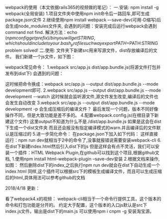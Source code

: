webpack的使用（本文依据rails365的视频做的笔记）：
一.安装:
npm install -g webpack(全局安装)
1.项目文件夹中使用npm init命令后一路回车,即可生成package.json文件
2.继续使用npm install webpack –-save-dev(可用-D缩写)后会生成node_modules文件夹,
会遇到的问题：安装完成后运行webpack会遇到command not find.
解决方法：echo $(npm config get prefix)/bin
          you will get STRING, which should include to your .bash_profile such way
          export PATH=$PATH:STRING
problem solved!
二.使用:
文件夹下新建src用来写源文件，dist存放编译后的文件。
我们新建一个js文件，如下图：

webpack常见命令：
1.webpack src/app.js dist/app.bundle.js(将源文件打包并发布到dist下)
会遇到的问题：

这时候把命令换成：webpack src/app.js --output dist/app.bundle.js --mode development即可.
2.webpack src/app.js --output dist/app.bundle.js --mode development --watch
这时候就会监听源文件,源文件发生改变,编译后的文件也会发生自动改变
3.webpack src/app.js --output dist/app.bundle.js --mode development -p
会生成压缩后的编译文件？
最后发现一个问题，版本不同好像操作不同，但是大致功能是差不多的。
4.配置webpack.config.js(在根目录下新建这个文件)
这里output不知道为什么不是./dist/app.bundle.js
如果是这会在dist下生成一个dist文件夹
而且还会报没有指定编译模式的warn.并且编译后的文件默认是压缩过的
5.进一步简化命令：
在package.json下加入如下代码：
这样直接运行：npm run dev就相当于2中的命令了,没事就报错说需要安装webpack-cli
6.在dist下新建index.html然后引入dist下的js
但是这样会有点不灵活，我们可以安装一个插件：HTML Webpack Plugin,在github可以找到这个项目,根据github文档,
1.使用npm install html-webpack-plugin –save-dev安装
2.根据文档来操作,如图：
然后删除dist下的index,之后执行npm run dev就会在dist下自动生成一个index.html
同样,这个插件可以根据src下的模板生成编译文件，而且可以生成压缩后的html,具体用法可以参考github的文档

2018/4/18 更新：

看了webpack4.x的视频：
webpack-cli相当于一个命令行提供工具，这个版本的命令和打包功能是分开的。
约定大于配置，这个版本的入口js默认是src下index.js文件。输出是dist下的main.js
可以使用npm i cnpm -g 安装淘宝源。

